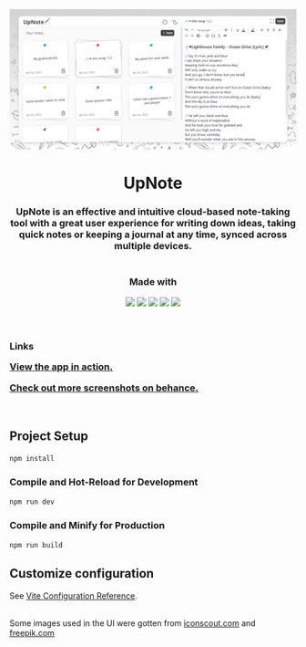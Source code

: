 <p align="center"><img src="public/social.png"></p>

<h1 align="center">UpNote</h1>

<h3 align="center">
UpNote is an effective and intuitive cloud-based note-taking tool with a great user experience for writing down ideas, taking quick notes or keeping a journal at any time, synced across multiple devices.
</h3>

<h3 align="center">
<br>
Made with

<a href="https://firebase.google.com/"><img src="https://img.shields.io/badge/firebase-%23FFCA28.svg?&style=for-the-badge&logo=firebase&logoColor=black" /></a>
<a href="https://vuejs.org/"><img src="https://img.shields.io/badge/vue.js-%234FC08D.svg?&style=for-the-badge&logo=vue.js&logoColor=white" /></a>
<a href="https://javascript.com"><img src="https://img.shields.io/badge/javascript-%23F7DF1E.svg?&style=for-the-badge&logo=javascript&logoColor=black" /></a>
<a href="https://tailwindcss.com/"><img src="https://img.shields.io/badge/tailwind%20css-%2338B2AC.svg?&style=for-the-badge&logo=tailwind%20css&logoColor=white" /></a>
<a href="https://tiny.cloud"><img src="https://img.shields.io/badge/TinyMCE-%230696D7.svg?&style=for-the-badge&logo=a&logoColor=white" /></a>
<br/>
</h3>
<br>

<h3>
<strong>Links</strong>

<a href="https://upnote.netlify.app" target="_blank">View the app in action.</a>

<a href="https://www.behance.net/gallery/154544225/UpNote-Note-taking-application" target="_blank">Check out more screenshots on behance.</a>
</h3>
<br>

## Project Setup

```sh
npm install
```

### Compile and Hot-Reload for Development

```sh
npm run dev
```

### Compile and Minify for Production

```sh
npm run build
```

## Customize configuration

See [Vite Configuration Reference](https://vitejs.dev/config/).

<br>
Some images used in the UI were gotten from <a href="iconscout.com">iconscout.com</a> and <a href="freepik.com">freepik.com</a>